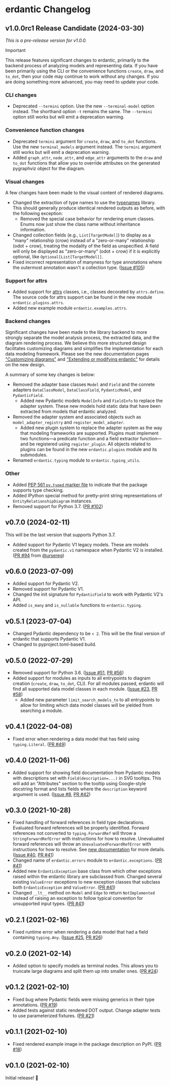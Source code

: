# erdantic Changelog

## v1.0.0rc1 Release Candidate (2024-03-30)

_This is a pre-release version for v1.0.0._

> [!IMPORTANT]
> This release features significant changes to erdantic, primarily to the backend process of analyzing models and representing data. If you have been primarily using the CLI or the convenience functions `create`, `draw`, and `to_dot`, then your code may continue to work without any changes. If you are doing something more advanced, you may need to update your code.

### CLI changes

- Deprecated `--termini` option. Use the new `--terminal-model` option instead. The shorthand option `-t` remains the same. The `--termini` option still works but will emit a deprecation warning.

### Convenience function changes

- Deprecated `termini` argument for `create`, `draw`, and `to_dot` functions. Use the new `terminal_models` argument instead. The `termini` argument still works but will emit a deprecation warning.
- Added `graph_attr`, `node_attr`, and `edge_attr` arguments to the `draw` and `to_dot` functions that allow you to override attributes on the generated pygraphviz object for the diagram.

### Visual changes

A few changes have been made to the visual content of rendered diagrams.

- Changed the extraction of type names to use the [typenames](https://github.com/jayqi/typenames) library. This should generally produce identical rendered outputs as before, with the following exception:
    - Removed the special case behavior for rendering enum classes. Enums now just show the class name without inheritance information.
- Changed collection fields (e.g., `List[TargetModel]`) to display as a "many" relationship (crow) instead of a "zero-or-many" relationship (odot + crow), treating the modality of the field as unspecified. A field will only be displayed as "zero-or-many" (odot + crow) if it is explicitly optional, like `Optional[List[TargetModel]]`.
- Fixed incorrect representation of manyness for type annotations where the outermost annotation wasn't a collection type. ([Issue #105](https://github.com/drivendataorg/erdantic/issues/105))

### Support for attrs

- Added support for [attrs](https://www.attrs.org/en/stable/index.html) classes, i.e., classes decorated by `attrs.define`. The source code for attrs support can be found in the new module `erdantic.plugins.attrs`.
- Added new example module `erdantic.examples.attrs`.

### Backend changes

Significant changes have been made to the library backend to more strongly separate the model analysis process, the extracted data, and the diagram rendering process. We believe this more structured design facilitates customizing diagrams and simplifies the implementation for each data modeling framework. Please see the new documentation pages ["Customizing diagrams"](http://erdantic.drivendata.org/stable/customizing/) and ["Extending or modifying erdantic"](http://erdantic.drivendata.org/stable/extending/) for details on the new design.

A summary of some key changes is below:

- Removed the adapter base classes `Model` and `Field` and the conrete adapters `DataClassModel`, `DataClassField`, `PydanticModel`, and `PydanticField`.
  - Added new Pydantic models `ModelInfo` and `FieldInfo` to replace the adapter system. These new models hold static data that have been extracted from models that erdantic analyzed.
- Removed the adapter system and associated objects such as `model_adapter_registry` and `register_model_adapter`.
  - Added new plugin system to replace the adapter system as the way that modeling frameworks are supported. Plugins must implement two functions—a predicate function and a field extractor function—and be registered using `register_plugin`. All objects related to plugins can be found in the new `erdantic.plugins` module and its submodules.
- Renamed `erdantic.typing` module to `erdantic.typing_utils`.

### Other

- Added [PEP 561 `py.typed` marker file](https://peps.python.org/pep-0561/#packaging-type-information) to indicate that the package supports type checking.
- Added IPython special method for pretty-print string representations of `EntityRelationshipDiagram` instances.
- Removed support for Python 3.7. ([PR #102](https://github.com/drivendataorg/erdantic/pull/102))

## v0.7.0 (2024-02-11)

This will be the last version that supports Python 3.7.

- Added support for Pydantic V1 legacy models. These are models created from the `pydantic.v1` namespace when Pydantic V2 is installed. ([PR #94](https://github.com/drivendataorg/erdantic/pull/94) from [@ursereg](https://github.com/ursereg))

## v0.6.0 (2023-07-09)

- Added support for Pydantic V2.
- Removed support for Pydantic V1.
- Changed the init signature for `PydanticField` to work with Pydantic V2's API.
- Added `is_many` and `is_nullable` functions to `erdantic.typing`.

## v0.5.1 (2023-07-04)

- Changed Pydantic dependency to be `< 2`. This will be the final version of erdantic that supports Pydantic V1.
- Changed to pyproject.toml-based build.

## v0.5.0 (2022-07-29)

- Removed support for Python 3.6. ([Issue #51](https://github.com/drivendataorg/erdantic/issues/51), [PR #56](https://github.com/drivendataorg/erdantic/pull/56))
- Added support for modules as inputs to all entrypoints to diagram creation (`create`, `draw`, `to_dot`, CLI). For all modules passed, erdantic will find all supported data model classes in each module. ([Issue #23](https://github.com/drivendataorg/erdantic/issues/23), [PR #58](https://github.com/drivendataorg/erdantic/pull/58))
    - Added new parameter `limit_search_models_to` to all entrypoints to allow for limiting which data model classes will be yielded from searching a module.


## v0.4.1 (2022-04-08)

- Fixed error when rendering a data model that has field using `typing.Literal`. ([PR #49](https://github.com/drivendataorg/erdantic/pull/49))

## v0.4.0 (2021-11-06)

- Added support for showing field documentation from Pydantic models with descriptions set with `Field(description=...)` in SVG tooltips. This will add an "Attributes" section to the tooltip using Google-style docstring format and lists fields where the `description` keyword argument is used. ([Issue #8](https://github.com/drivendataorg/erdantic/issues/8#issuecomment-958905131), [PR #42](https://github.com/drivendataorg/erdantic/pull/42))

## v0.3.0 (2021-10-28)

- Fixed handling of forward references in field type declarations. Evaluated forward references will be properly identified. Forward references not converted to `typing.ForwardRef` will throw a `StringForwardRefError` with instructions for how to resolve. Unevaluated forward references will throw an `UnevaluatedForwardRefError` with instructions for how to resolve. See [new documentation](https://erdantic.drivendata.org/stable/forward-references/) for more details. ([Issue #40](https://github.com/drivendataorg/erdantic/issues/40), [PR #41](https://github.com/drivendataorg/erdantic/pull/41))
- Changed name of `erdantic.errors` module to `erdantic.exceptions`. ([PR #41](https://github.com/drivendataorg/erdantic/issues/41))
- Added new `ErdanticException` base class from which other exceptions raised within the erdantic library are subclassed from. Changed several existing `ValueError` exceptions to new exception classes that subclass both `ErdanticException` and `ValueError`. ([PR #41](https://github.com/drivendataorg/erdantic/issues/41))
- Changed `__lt__` method on `Model` and `Edge` to return `NotImplemented` instead of raising an exception to follow typical convention for unsupported input types. ([PR #41](https://github.com/drivendataorg/erdantic/issues/41))

## v0.2.1 (2021-02-16)

- Fixed runtime error when rendering a data model that had a field containing `typing.Any`. ([Issue #25](https://github.com/drivendataorg/erdantic/issues/25), [PR #26](https://github.com/drivendataorg/erdantic/issues/26))

## v0.2.0 (2021-02-14)

- Added option to specify models as terminal nodes. This allows you to truncate large diagrams and split them up into smaller ones. ([PR #24](https://github.com/drivendataorg/erdantic/pull/24))

## v0.1.2 (2021-02-10)

- Fixed bug where Pydantic fields were missing generics in their type annotations. ([PR #19](https://github.com/drivendataorg/erdantic/pull/19))
- Added tests against static rendered DOT output. Change adapter tests to use parameterized fixtures. ([PR #21](https://github.com/drivendataorg/erdantic/pull/21))

## v0.1.1 (2021-02-10)

- Fixed rendered example image in the package description on PyPI. ([PR #18](https://github.com/drivendataorg/erdantic/pull/18))

## v0.1.0 (2021-02-10)

Initial release! 🎉
